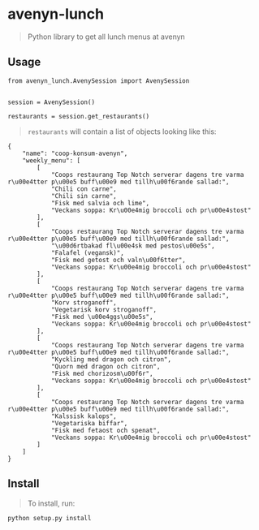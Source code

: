 # avenyn-lunch
> Python library to get all lunch menus at avenyn


## Usage

    from avenyn_lunch.AvenySession import AvenySession

    
    session = AvenySession()

    restaurants = session.get_restaurants()


> `restaurants` will contain a list of objects looking like this:

    {
        "name": "coop-konsum-avenyn",
        "weekly_menu": [
            [
                "Coops restaurang Top Notch serverar dagens tre varma r\u00e4tter p\u00e5 buff\u00e9 med tillh\u00f6rande sallad:",
                "Chili con carne",
                "Chili sin carne",
                "Fisk med salvia och lime",
                "Veckans soppa: Kr\u00e4mig broccoli och pr\u00e4stost"
            ],
            [
                "Coops restaurang Top Notch serverar dagens tre varma r\u00e4tter p\u00e5 buff\u00e9 med tillh\u00f6rande sallad:",
                "\u00d6rtbakad fl\u00e4sk med pestos\u00e5s",
                "Falafel (vegansk)",
                "Fisk med getost och valn\u00f6tter",
                "Veckans soppa: Kr\u00e4mig broccoli och pr\u00e4stost"
            ],
            [
                "Coops restaurang Top Notch serverar dagens tre varma r\u00e4tter p\u00e5 buff\u00e9 med tillh\u00f6rande sallad:",
                "Korv stroganoff",
                "Vegetarisk korv stroganoff",
                "Fisk med \u00e4ggs\u00e5s",
                "Veckans soppa: Kr\u00e4mig broccoli och pr\u00e4stost"
            ],
            [
                "Coops restaurang Top Notch serverar dagens tre varma r\u00e4tter p\u00e5 buff\u00e9 med tillh\u00f6rande sallad:",
                "Kyckling med dragon och citron",
                "Quorn med dragon och citron",
                "Fisk med chorizosm\u00f6r",
                "Veckans soppa: Kr\u00e4mig broccoli och pr\u00e4stost"
            ],
            [
                "Coops restaurang Top Notch serverar dagens tre varma r\u00e4tter p\u00e5 buff\u00e9 med tillh\u00f6rande sallad:",
                "Kalssisk kalops",
                "Vegetariska biffar",
                "Fisk med fetaost och spenat",
                "Veckans soppa: Kr\u00e4mig broccoli och pr\u00e4stost"
            ]
        ]
    }

## Install
> To install, run:

    python setup.py install
